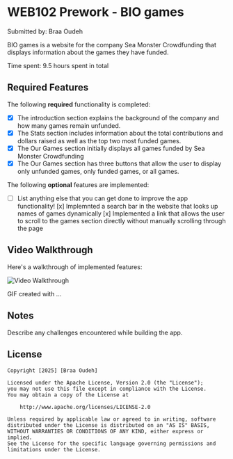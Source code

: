 # WEB102 Prework - BIO games

Submitted by: Braa Oudeh

BIO games is a website for the company Sea Monster Crowdfunding that displays information about the games they have funded.

Time spent: 9.5 hours spent in total

## Required Features

The following **required** functionality is completed:

* [x] The introduction section explains the background of the company and how many games remain unfunded.
* [x] The Stats section includes information about the total contributions and dollars raised as well as the top two most funded games.
* [x] The Our Games section initially displays all games funded by Sea Monster Crowdfunding
* [x] The Our Games section has three buttons that allow the user to display only unfunded games, only funded games, or all games.

The following **optional** features are implemented:

* [ ] List anything else that you can get done to improve the app functionality!
[x] Implemnted a search bar in the website that looks up names of games dynamically
[x] Implemented a link that allows the user to scroll to the games section directly without manually scrolling through the page

## Video Walkthrough

Here's a walkthrough of implemented features:

<img src='https://www.loom.com/share/cf075e2a33954e41b01e27ee60f635ff?sid=6864822c-197b-49b4-9be7-02f943bef66b' title='Video Walkthrough' width='' alt='Video Walkthrough' />

<!-- Replace this with whatever GIF tool you used! -->
GIF created with ...  
<!-- Recommended tools:
[Kap](https://getkap.co/) for macOS
[ScreenToGif](https://www.screentogif.com/) for Windows
[peek](https://github.com/phw/peek) for Linux. -->

## Notes

Describe any challenges encountered while building the app.

## License

    Copyright [2025] [Braa Oudeh]

    Licensed under the Apache License, Version 2.0 (the "License");
    you may not use this file except in compliance with the License.
    You may obtain a copy of the License at

        http://www.apache.org/licenses/LICENSE-2.0

    Unless required by applicable law or agreed to in writing, software
    distributed under the License is distributed on an "AS IS" BASIS,
    WITHOUT WARRANTIES OR CONDITIONS OF ANY KIND, either express or implied.
    See the License for the specific language governing permissions and
    limitations under the License.
